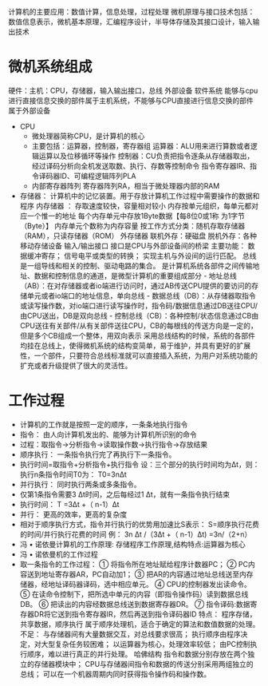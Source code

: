 计算机的主要应用：数值计算，信息处理，过程处理
微机原理与接口技术包括：数值信息表示，微机基本原理，汇编程序设计，半导体存储及其接口设计，输入输出技术
# 微机系统组成
硬件：主机：CPU，存储器，输入输出接口，总线
外部设备
软件系统
能够与cpu进行直接信息交换的部件属于主机系统，不能够与CPU直接进行信息交换的部件属于外部设备
-   CPU 
    -   微处理器简称CPU，是计算机的核心
    -   主要包括：运算器，控制器，寄存器组
	    运算器：ALU用来进行算数或者逻辑运算以及位移循环等操作
	    控制器：CU负责把指令逐条从存储器取出，经过译码分析向全机发送取数、执行、存数等控制命令
		    指令寄存器IR、指令译码器ID、可编程逻辑阵列PLA
	- 内部寄存器阵列
			寄存器阵列RA，相当于微处理器内部的RAM
-  存储器：
	计算机中的记忆装置。用于存放计算机工作过程中需要操作的数据和程序
	内存储器 ：
		存取速度较快，容量相对较小
		内存按单元组织，每单元都对应一个惟一的地址
		每个内存单元中存放1Byte数据【每8位0或1称 为1字节（Byte）】
		内存单元个数称为内存容量
		按工作方式分类：随机存取存储器（RAM），只读存储器（ROM）
	外存储器
		联机外存：硬磁盘
		脱机外存：各种移动存储设备
	输入/输出接口
		接口是CPU与外部设备间的桥梁
		主要功能：
			数据缓冲寄存；
			信号电平或类型的转换；
			实现主机与外设间的运行匹配。
	总线
		是一组导线和相关的控制、驱动电路的集合。
		是计算机系统各部件之间传输地址、数据和控制信息的通道，是微型计算机的重要组成部分
		- 地址总线（AB）：在对存储器或者io端进行访问时，通过AB传送CPU提供的要访问的存储单元或者io端口的地址信息，单向总线
		- 数据总线（DB）：从存储器取指令或读写操作数，对io端口进行读写操作时，指令码/数据信息通过DB送往CPU/由CPU送出，DB是双向总线
		- 控制总线（CB）：各种控制/状态信息通过CB由CPU送往有关部件/从有关部件送往CPU，CB的每根线的传送方向是一定的，但是多个CB组成一个整体，用双向表示
	采用总线结构的时候，系统的各部件均挂在总线上，使得微机系统的结构变简单，易于维护，并具有更好的扩展性，一个部件，只要符合总线标准就可以直接插入系统，为用户对系统功能的扩充或者升级提供了很大的灵活性。

# 工作过程
- 计算机的工作就是按照一定的顺序，一条条地执行指令
- 指令： 由人向计算机发出的、能够为计算机所识别的命令
- 过程：取指令->分析指令->读取操作数->执行指令->存放结果
- 顺序执行： 一条指令执行完了再执行下一条指令。
- 执行时间=取指令+分析指令+执行指令
		设：三个部分的执行时间均为Δt，则：执行n条指令时间T0为：
		T0=3nΔt
- 并行执行： 同时执行两条或多条指令。
- 仅第1条指令需要3 Δt时间，之后每经过1 Δt，就有一条指令执行结束
- 执行时间： T =3Δt +（ n-1）Δt
- 并行： 更高的效率，更高的复杂度
- 相对于顺序执行方式，指令并行执行的优势用加速比S表示：
		 S=顺序执行花费的时间/并行执行花费的时间
		例： 3n Δt /（3Δt +（ n-1）Δt) =3n/（2+n）
- 冯 • 诺依曼计算机的工作原理: 存储程序工作原理,结构特点:运算器为核心
- 冯 • 诺依曼机的工作过程
- 取一条指令的工作过程：
	① 将指令所在地址赋给程序计数器PC；
	② PC内容送到地址寄存器AR，PC自动加1；
	③ 把AR的内容通过地址总线送至内存储器，经地址译码器译码，选中相应单元。
	④ CPU的控制器发出读命令。
	⑤ 在读命令控制下，把所选中单元的内容（即指令操作码）读到数据总线 DB。
	⑥ 把读出的内容经数据总线送到数据寄存器DR。
	⑦ 指令译码:数据寄存器DR将它送到指令寄存器IR，然后再送到指令译码器ID
特点：
程序存储，共享数据，顺序执行
属于顺序处理机，适合于确定的算法和数值数据的处理。
不足：
与存储器间有大量数据交互，对总线要求很高；
执行顺序由程序决定，对大型复杂任务较困难；
以运算器为核心，处理效率较低；
由PC控制执行顺序，难以进行真正的并行处理。
哈佛结构
指令和数据分别存放在两个独立的存储器模块中；
CPU与存储器间指令和数据的传送分别采用两组独立的总线；
可以在一个机器周期内同时获得指令操作码和操作数。